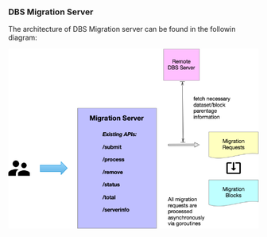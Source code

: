 ### DBS Migration Server

The architecture of DBS Migration server can be found in the
followin diagram:

![DBS Migration server](images/DBS_MigrationServer.png)
